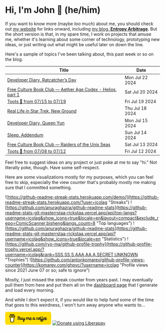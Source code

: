 # Hi, I'm John 👋 (he/him)

If you want to know more (maybe *too* much) about me, you should check out [my website](https://john.colagioia.net/) for links onward, including [my blog, **Entropy Arbitrage**](https://john.colagioia.net/blog).  But the short version is that, in my spare time, I work on projects that amuse me, whether it's learning about some corner of technology, prototyping new ideas, or just writing out what might be useful later on down the line.

Here's a sample of topics I've been talking about, this past week or so on the blog.

|Title|Date|
|-----|-------|
|[Developer Diary, Ratcatcher’s Day](https://john.colagioia.net/blog/2024/07/22/ratcatcher.html)|Mon Jul 22 2024|
|[Free Culture Book Club — Aether Age Codex - Helios, part 1](https://john.colagioia.net/blog/2024/07/20/helios-1.html)|Sat Jul 20 2024|
|[Toots 🦣 from 07/15 to 07/19](https://john.colagioia.net/blog/2024/07/19/week.html)|Fri Jul 19 2024|
|[Real Life in Star Trek, New Ground](https://john.colagioia.net/blog/2024/07/18/new-ground.html)|Thu Jul 18 2024|
|[Developer Diary, Queen Yun](https://john.colagioia.net/blog/2024/07/15/yun.html)|Mon Jul 15 2024|
|[Sleep, Addendum](https://john.colagioia.net/blog/2024/07/14/sleep-2.html)|Sun Jul 14 2024|
|[Free Culture Book Club — Raiders of the Unix Seas](https://john.colagioia.net/blog/2024/07/13/raiders-unix-seas.html)|Sat Jul 13 2024|
|[Toots 🦣 from 07/08 to 07/12](https://john.colagioia.net/blog/2024/07/12/week.html)|Fri Jul 12 2024|

Feel free to suggest ideas on any project or just poke at me to say "hi." Not literally poke, though. Have some self-respect.

Here are some visualizations mostly for my purposes, which you can feel free to skip, especially the view counter that's probably mostly me making sure that I committed something.

![https://github-readme-streak-stats.herokuapp.com/demo/](https://github-readme-streak-stats.herokuapp.com/?user=jcolag "Streaks")
![https://github.com/anuraghazra/github-readme-stats](https://github-readme-stats-git-masterrstaa-rickstaa.vercel.app/api/top-langs?username=jcolag&show_icons=true&locale=en&layout=compact&exclude_repo=ComicScanner,bisheng&langs_count=8 "Top languages")
![https://github.com/anuraghazra/github-readme-stats](https://github-readme-stats-git-masterrstaa-rickstaa.vercel.app/api?username=jcolag&show_icons=true&locale=en "Statistics")
![https://github.com/ryo-ma/github-profile-trophy](https://github-profile-trophy.vercel.app/?username=jcolag&rank=SSS,SS,S,AAA,AA,A,SECRET,UNKNOWN "Trophies")
![https://github.com/antonkomarev/github-profile-views-counter](https://komarev.com/ghpvc/?username=jcolag "Profile views since 2021 June 07 or so; safe to ignore")

Mostly, I just missed the streak counter from years past.  I may eventually pull them from here and put them all on the [dashboard page](https://github.com/jcolag/dash) that I generate and load every morning.

And while I don't expect it, if you would like to help fund some of the time that goes to this weirdness, I won't turn away anyone who wants to...

[<img src="images/default-yellow.png" alt="Buy Me a Coffee" width="150px"/>](https://www.buymeacoffee.com/jcolag)
<a href="https://liberapay.com/jcolag/donate"><img alt="Donate using Liberapay" src="https://liberapay.com/assets/widgets/donate.svg"></a>
